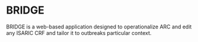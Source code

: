 # BRIDGE
BRIDGE is a web-based application designed to operationalize ARC and edit any ISARIC CRF and tailor it to outbreaks particular context.
